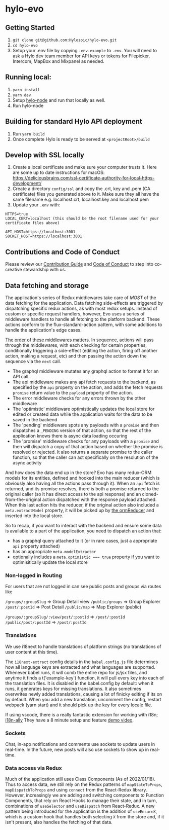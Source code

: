 # hylo-evo

## Getting Started

1. `git clone git@github.com:Hylozoic/hylo-evo.git`
2. `cd hylo-evo`
3. Setup your .env file by copying `.env.example` to `.env`. You will need to ask a Hylo dev team member for API keys or tokens for Filepicker, Intercom, MapBox and Mixpanel as needed.

## Running local:

1. `yarn install`
2. `yarn dev`
3. Setup [hylo-node](https://github.com/Hylozoic/hylo-node) and run that locally as well.
4. Run hylo-node

## Building for standard Hylo API deployment

1. Run `yarn build`
2. Once complete Hylo is ready to be served at `<projectRoot>/build`

## Develop with SSL locally

1. Create a local certificate and make sure your computer trusts it. Here are some up to date instructions for macOS: https://deliciousbrains.com/ssl-certificate-authority-for-local-https-development/
2. Create a directory `config/ssl` and copy the .crt, key and .pem (CA certificate) files you generated above to it. Make sure they all have the same filename e.g. localhost.crt, localhost.key and localhost.pem
3. Update your `.env` with:

```
HTTPS=true
LOCAL_CERT=localhost (this should be the root filename used for your certificate files above)

API_HOST=https://localhost:3001
SOCKET_HOST=https://localhost:3001
```
## Contributions and Code of Conduct

Please review our [Contribution Guide](CONTRIBUTING.md) and [Code of Conduct](CODE_OF_CONDUCT.md) to step into co-creative stewardship with us.
## Data fetching and storage

The application's series of Redux middlewares take care of *MOST* of the data fetching for the application. Data fetching side-effects are triggered by dispatching specific redux actions, as with most redux setups. Instead of custom or specific request handlers, however, Evo uses a series of middleware handlers to handle all fetching to the platform backend. These actions conform to the flux-standard-action pattern, with some additions to handle the application's edge cases.

[The order of these middlewares matters](https://github.com/Hylozoic/hylo-evo/blob/dev/src/store/middleware/index.js). In sequence, actions will pass through the middlewares, with each checking for certain properties, conditionally triggering a side-effect (editing the action, firing off another action, making a request, etc) and then passing the action down the sequence via the `next` call.
- The graphql middleware mutates any graphql action to format it for an API call.
- The api middleware makes any api fetch requests to the backend, as specified by the `api` property on the action, and adds the fetch requests `promise` return value to the `payload` property of the action.
- The error middleware checks for any errors thrown by the other middleware
- The 'optimistic' middleware optimistically updates the local store for edited or created data while the application waits for the data to be saved in the backend
- The 'pending' middleware spots any payloads with a `promise` and then dispatches a `_PENDING` version of that action, so that the rest of the application knows there is async data loading occuring
- The 'promise' middleware checks for any payloads with a `promise` and then will dispatch a copy of that action based on whether the promise is resolved or rejected. It also returns a separate promise to the caller function, so that the caller can act specifically on the resolution of the async activity

And how does the data end up in the store? Evo has many redux-ORM models for its entities, defined and hooked into the main reducer (which is obviously also having all the actions pass through it). When an `api` fetch is returned, and its promise resolves, there is both a promise returned to the original caller (so it has direct access to the api response) and an cloned-from-the-original action dispatched with the response payload attached. When this last action hits the reducer, if the original action also included a `meta.extractModel` property, it will be picked up by [the ormReducer](https://github.com/Hylozoic/hylo-evo/blob/d3dc9a0ac336242b35187701388ec364b3213338/src/store/reducers/ormReducer/index.js#L104) and inserted into the local store.

So to recap, if you want to interact with the backend and ensure some data is available to a part of the application, you need to dispatch an action that:
- has a graphql query attached to it (or in rare cases, just a appropriate `api` property attached)
- has an appropriate `meta.modelExtractor`
- optionally includes a `meta.optimistic === true` property if you want to optimisitically update the local store

### Non-logged in Routing
For users that are not logged in can see public posts and groups via routes like

`/groups/:groupSlug` => Group Detail view
`/public/groups` => Group Explorer
`/post/:postId` => Post Detail
`/public/map` => Map Explorer (public)

`/groups/:groupSlug/:view/post/:postId` => `/post/:postId`
`/public/post/:postId` => `/post/:postId`

### Translations
We use i18next to handle translations of platform strings (no translations of user content at this time). 

The `i18next-extract` config details in the `babel.config.js` file determines how all language keys are extracted and what languages are supported. Whenever babel runs, it will comb the entire repo for js/jsx files, and anytime it finds a t('example-key') function, it will pull every key into each of the translation files. It is disabled in the babel.config by default: when it runs, it generates keys for missing translations. It also sometimes overwrites newly added translations, causing a lot of finicky editing if its on by default. When you add a new translation, uncomment the config, restart webpack (yarn start)  and it should pick up the key for every locale file.

If using vscode, there is a really fantastic extension for working with i18n; [i18n-ally](https://github.com/lokalise/i18n-ally)
They have a 8 minute setup and feature [demo video](https://www.youtube.com/watch?v=kowM-MoGVns). 


### Sockets

Chat, in-app notifications and comments use sockets to update users in real-time. In the future, new posts will also use sockets to show up in real-time.

### Data access via Redux

Much of the application still uses Class Components (As of 2022/01/18). Thus to access data, we still rely on the Redux patterns of `mapStateToProps`, `mapDispatchToProps` and using `connect` from the React-Redux library. However, increasingly we are adding and switching components to Function Components, that rely on React Hooks to manage their state, and in turn, combinations of `useSelector` and `useDispatch` from React-Redux. A new pattern being introduced for the application is the addition of `useEnsureX`, which is a custom hook that handles both selecting `X` from the store and, if it isn't present, also handles the fetching of that data.
